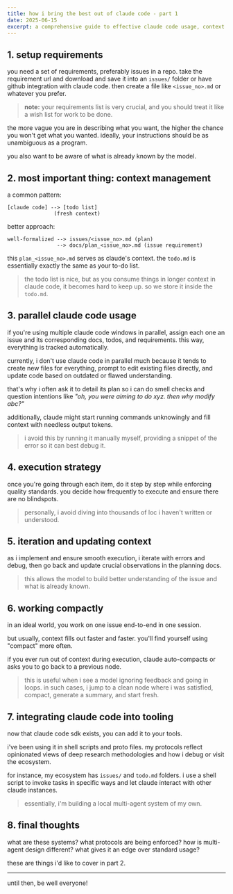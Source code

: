 ```yaml
---
title: how i bring the best out of claude code - part 1
date: 2025-06-15
excerpt: a comprehensive guide to effective claude code usage, context management, and building local multi-agent systems
---
```


## 1. setup requirements

you need a set of requirements, preferably issues in a repo. take the requirement url and download and save it into an `issues/` folder or have github integration with claude code. then create a file like `<issue_no>.md` or whatever you prefer.

> **note:** your requirements list is very crucial, and you should treat it like a wish list for work to be done.

the more vague you are in describing what you want, the higher the chance you won't get what you wanted. ideally, your instructions should be as unambiguous as a program.

you also want to be aware of what is already known by the model.

## 2. most important thing: context management

a common pattern:
```
[claude code] --> [todo list]
               (fresh context)
```

better approach:
```
well-formalized --> issues/<issue_no>.md (plan)
                --> docs/plan_<issue_no>.md (issue requirement)
```

this `plan_<issue_no>.md` serves as claude's context. the `todo.md` is essentially exactly the same as your to-do list.

> the todo list is nice, but as you consume things in longer context in claude code, it becomes hard to keep up. so we store it inside the `todo.md`.

## 3. parallel claude code usage

if you're using multiple claude code windows in parallel, assign each one an issue and its corresponding docs, todos, and requirements. this way, everything is tracked automatically.

currently, i don't use claude code in parallel much because it tends to create new files for everything, prompt to edit existing files directly, and update code based on outdated or flawed understanding.

that's why i often ask it to detail its plan so i can do smell checks and question intentions like *"oh, you were aiming to do xyz. then why modify abc?"*

additionally, claude might start running commands unknowingly and fill context with needless output tokens.

> i avoid this by running it manually myself, providing a snippet of the error so it can best debug it.

## 4. execution strategy

once you're going through each item, do it step by step while enforcing quality standards. you decide how frequently to execute and ensure there are no blindspots.

> personally, i avoid diving into thousands of loc i haven't written or understood.

## 5. iteration and updating context

as i implement and ensure smooth execution, i iterate with errors and debug, then go back and update crucial observations in the planning docs.

> this allows the model to build better understanding of the issue and what is already known.

## 6. working compactly

in an ideal world, you work on one issue end-to-end in one session.

but usually, context fills out faster and faster. you'll find yourself using "compact" more often.

if you ever run out of context during execution, claude auto-compacts or asks you to go back to a previous node.

> this is useful when i see a model ignoring feedback and going in loops. in such cases, i jump to a clean node where i was satisfied, compact, generate a summary, and start fresh.

## 7. integrating claude code into tooling

now that claude code sdk exists, you can add it to your tools.

i've been using it in shell scripts and proto files. my protocols reflect opinionated views of deep research methodologies and how i debug or visit the ecosystem.

for instance, my ecosystem has `issues/` and `todo.md` folders. i use a shell script to invoke tasks in specific ways and let claude interact with other claude instances.

> essentially, i'm building a local multi-agent system of my own.

## 8. final thoughts

what are these systems? what protocols are being enforced? how is multi-agent design different? what gives it an edge over standard usage?

these are things i'd like to cover in part 2.

---

until then, be well everyone!
